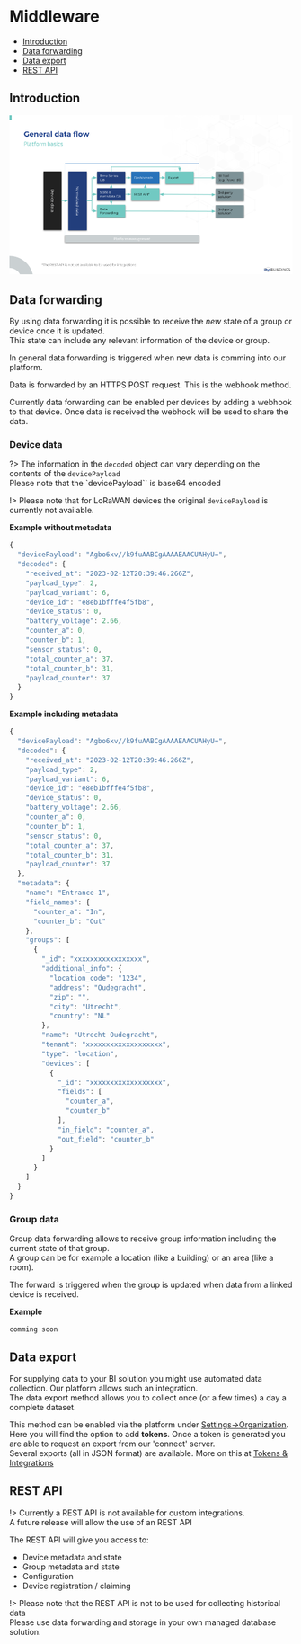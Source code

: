 # Middleware

- [Introduction](#introduction)
- [Data forwarding](#data-forwarding)
- [Data export](#data-export)
- [REST API](#REST-API)

## Introduction

<img src="./assets/middleware/middleware-overview.png" alt="login form"  class="image-100 image-center image-border">

## Data forwarding

By using data forwarding it is possible to receive the *new* state of a group or device once it is updated.<br>
This state can include any relevant information of the device or group.

In general data forwarding is triggered when new data is comming into our platform.

Data is forwarded by an HTTPS POST request. This is the webhook method.

Currently data forwarding can be enabled per devices by adding a webhook to that device.
Once data is received the webhook will be used to share the data.

### Device data

?> The information in the `decoded` object can vary depending on the contents of the `devicePayload`<br>Please note that the `devicePayload`` is base64 encoded

!> Please note that for LoRaWAN devices the original `devicePayload` is currently not available.

**Example without metadata**
```js
{
  "devicePayload": "Agbo6xv//k9fuAABCgAAAAEAACUAHyU=",
  "decoded": {
    "received_at": "2023-02-12T20:39:46.266Z",
    "payload_type": 2,
    "payload_variant": 6,
    "device_id": "e8eb1bfffe4f5fb8",
    "device_status": 0,
    "battery_voltage": 2.66,
    "counter_a": 0,
    "counter_b": 1,
    "sensor_status": 0,
    "total_counter_a": 37,
    "total_counter_b": 31,
    "payload_counter": 37
  }
}
```

**Example including metadata**
```js
{
  "devicePayload": "Agbo6xv//k9fuAABCgAAAAEAACUAHyU=",
  "decoded": {
    "received_at": "2023-02-12T20:39:46.266Z",
    "payload_type": 2,
    "payload_variant": 6,
    "device_id": "e8eb1bfffe4f5fb8",
    "device_status": 0,
    "battery_voltage": 2.66,
    "counter_a": 0,
    "counter_b": 1,
    "sensor_status": 0,
    "total_counter_a": 37,
    "total_counter_b": 31,
    "payload_counter": 37
  },
  "metadata": {
    "name": "Entrance-1",
    "field_names": {
      "counter_a": "In",
      "counter_b": "Out"
    },
    "groups": [
      {
        "_id": "xxxxxxxxxxxxxxxxx",
        "additional_info": {
          "location_code": "1234",
          "address": "Oudegracht",
          "zip": "",
          "city": "Utrecht",
          "country": "NL"
        },
        "name": "Utrecht Oudegracht",
        "tenant": "xxxxxxxxxxxxxxxxxxx",
        "type": "location",
        "devices": [
          {
            "_id": "xxxxxxxxxxxxxxxxxx",
            "fields": [
              "counter_a",
              "counter_b"
            ],
            "in_field": "counter_a",
            "out_field": "counter_b"
          }
        ]
      }
    ]
  }
}
```

### Group data

Group data forwarding allows to receive group information including the current state of that group.\
A group can be for example a location (like a building) or an area (like a room).

The forward is triggered when the group is updated when data from a linked device is received.

**Example**
```JS
comming soon
```

## Data export

For supplying data to your BI solution you might use automated data collection.
Our platform allows such an integration.<br>
The data export method allows you to collect once (or a few times) a day a complete dataset.

This method can be enabled via the platform under [Settings->Organization](https://app.im-motion.net/organization).<br>
Here you will find the option to add <b>tokens</b>. Once a token is generated you are able to request an export from our 'connect' server.<br>
Several exports (all in JSON format) are available. More on this at [Tokens & Integrations](/./quick-start/cloud/?id=tokens-amp-integrations)

## REST API

!> Currently a REST API is not available for custom integrations.<br>
A future release will allow the use of an REST API

The REST API will give you access to:
- Device metadata and state
- Group metadata and state
- Configuration
- Device registration / claiming

!> Please note that the REST API is not to be used for collecting historical data<br>
Please use data forwarding and storage in your own managed database solution.